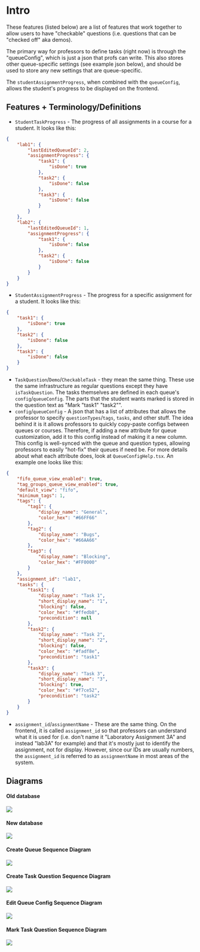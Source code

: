# Intro
These features (listed below) are a list of features that work together to allow users to have "checkable" questions (i.e. questions that can be "checked off" aka demos).

The primary way for professors to define tasks (right now) is through the "queueConfig", which is just a json that profs can write. This also stores other queue-specific settings (see example json below), and should be used to store any new settings that are queue-specific.

The `studentAssignmentProgress`, when combined with the `queueConfig`, allows the student's progress to be displayed on the frontend.  

## Features + Terminology/Definitions
- `StudentTaskProgress` - The progress of all assignments in a course for a student. It looks like this:
```json
{
    "lab1": {
        "lastEditedQueueId": 2,
        "assignmentProgress": {
            "task1": {
                "isDone": true
            },
            "task2": {
                "isDone": false
            },
            "task3": {
                "isDone": false
            }
        }
    },
    "lab2": {
        "lastEditedQueueId": 1,
        "assignmentProgress": {
            "task1": {
                "isDone": false
            },
            "task2": {
                "isDone": false
            }
        }
    }
}
```
- `StudentAssignmentProgress` - The progress for a specific assignment for a student. It looks like this:
```json
{
    "task1": {
        "isDone": true
    },
    "task2": {
        "isDone": false
    },
    "task3": {
        "isDone": false
    }
}
```
- `TaskQuestion`/`Demo`/`CheckableTask` - they mean the same thing. These use the same infrastructure as regular questions except they have `isTaskQuestion`. The tasks themselves are defined in each queue's `config`/`queueConfig`. The parts that the student wants marked is stored in the question text as "Mark "task1" "task2"".
- `config`/`queueConfig` - A json that has a list of attributes that allows the professor to specify `questionTypes`/`tags`, `tasks`, and other stuff. The idea behind it is it allows professors to quickly copy-paste configs between queues or courses. Therefore, if adding a new attribute for queue customization, add it to this config instead of making it a new column. This config is well-synced with the queue and question types, allowing professors to easily "hot-fix" their queues if need be. For more details about what each attribute does, look at `QueueConfigHelp.tsx`. An example one looks like this:
```json
{
    "fifo_queue_view_enabled": true,
    "tag_groups_queue_view_enabled": true,
    "default_view": "fifo",
    "minimum_tags": 1,
    "tags": {
        "tag1": {
            "display_name": "General",
            "color_hex": "#66FF66"
        },
        "tag2": {
            "display_name": "Bugs",
            "color_hex": "#66AA66"
        },
        "tag3": {
            "display_name": "Blocking",
            "color_hex": "#FF0000"
        }
    },
    "assignment_id": "lab1",
    "tasks": {
        "task1": {
            "display_name": "Task 1",
            "short_display_name": "1",
            "blocking": false,
            "color_hex": "#ffedb8",
            "precondition": null
        },
        "task2": {
            "display_name": "Task 2",
            "short_display_name": "2",
            "blocking": false,
            "color_hex": "#fadf8e",
            "precondition": "task1"
        },
        "task3": {
            "display_name": "Task 3",
            "short_display_name": "3",
            "blocking": true,
            "color_hex": "#f7ce52",
            "precondition": "task2"
        }
    }
}
```
- `assignment_id`/`assignmentName` - These are the same thing. On the frontend, it is called `assignment_id` so that professors can understand what it is used for (i.e. don't name it "Laboratory Assignment 3A" and instead "lab3A" for example) and that it's mostly just to identify the assignment, not for display. However, since our IDs are usually numbers, the `assignment_id` is referred to as `assignmentName` in most areas of the system.

## Diagrams
#### Old database
![](./diagrams/demos_old_database.png)
#### New database
![](./diagrams/demos_new_database.png)
#### Create Queue Sequence Diagram
![](./diagrams/demos_sequence_create_queue.png)
#### Create Task Question Sequence Diagram
![](./diagrams/demos_sequence_create_task_question.png)
#### Edit Queue Config Sequence Diagram
![](./diagrams/demos_sequence_edit_config.png)
#### Mark Task Question Sequence Diagram
![](./diagrams/demos_sequence_mark_task_question.png)